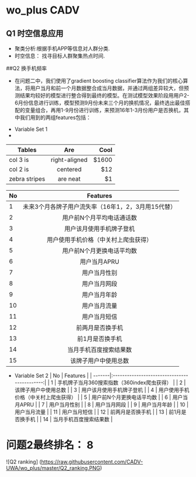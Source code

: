 # wo_plus CADV

## Q1 时空信息应用
 * 聚类分析:根据手机APP等信息对人群分类.
 * 时空信息： 找寻目标人群聚集热点时间.

##Q2 换手机频率
 * 在问题二中，我们使用了gradient boosting classifier算法作为我们的核心算法，将用户当月和前一个月数据整合成当月数据，并通过两组差异较大，但预测结果均较好的模型进行整合得到最终的模型。在测试模型效果阶段用用户2-6月份信息进行训练，模型预测9月份未来三个月的换机情况，最终选出最佳搭配的变量组合，再用1-9月份进行训练，来预测16年1-3月份用户是否换机，其中我们用到的两组features包括：
 - Variable Set 1
 - 
| Tables        | Are           | Cool  |
| ------------- |:-------------:| -----:|
| col 3 is      | right-aligned | $1600 |
| col 2 is      | centered      |   $12 |
| zebra stripes | are neat      |    $1 |

|    No  |                     Features   			                	|
| -------|:--------------------------------------------------:|
|    1   | 未来3个月各牌子用户流失率（16年1，2，3月用15代替）	|
|    2   |             用户前N个月平均电话通话数	           		|
|    3   |              用户该月使用手机牌子登机            		|
|    4   |         用户使用手机价格（中关村上爬虫获得）    	  |
|    5   |              用户前N个月更换电话平均数        	    |
|    6   |                   用户当月APRU               	     |
|    7   |                   用户当月性别               	     |
|    8   |                   用户当月网段               	     |
|    9   |                   用户当月年龄 				                |
|    10  | 					             用户当月流量				                 |
|    11  |                   用户当月短信 				                |
|    12  |                  前两月是否换手机    			           |
|    13  | 					            前1月是否换手机 				              |
|    14  | 				          当月手机百度搜索结果数 	     	       |
|    15  |				            该牌子用户中使用总数    	  	        |

 - Variable Set 2
|    No  |                     Features   			   	|
| -------|:--------------------------------------------:|
|    1   |    手机牌子当月360搜索指数（360index爬虫获得）	|
|    2   |				   该牌子用户中使用总数    	  	|
|    3   |              用户该月使用手机牌子登机    		|
|    4   |         用户使用手机价格（中关村上爬虫获得）    	|
|    5   |              用户前N个月更换电话平均数        	|
|    6   |                   用户当月APRU               	|
|    7   |                   用户当月性别               	|
|    8   |                   用户当月网段               	|
|    9   |                   用户当月年龄 				|
|    10  | 					 用户当月流量				|
|    11  |                   用户当月短信 				|
|    12  |                  前两月是否换手机    			|
|    13  | 					前1月是否换手机 				|
|    14  | 				  当月手机百度搜索结果数 	     	|

#  问题2最终排名： 8
![Q2 ranking] (https://raw.githubusercontent.com/CADV-UWA/wo_plus/master/Q2_ranking.PNG)
